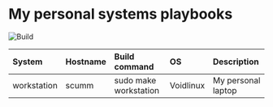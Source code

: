 # My personal systems playbooks

![Build](https://github.com/carlotm/dotfiles/actions/workflows/ci.yml/badge.svg)

| System | Hostname | Build command | OS | Description |
| :--- | :--- | :--- | :--- | :--- |
| workstation | scumm | sudo make workstation | Voidlinux | My personal laptop | 
